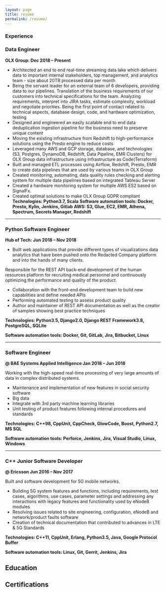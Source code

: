 ```yaml
---
layout: page
title: resume
permalink: /resume/
---
```

### Experience
### Data Engineer 
**OLX Group: Dec 2018 – Present**
* Architected an end to end real-time streaming data lake which delivers data to important internal stakeholders, top management, and analytics team - size about 20TB processed data per month
* Being the servant leader for an external team of 6 developers, providing data to our pipelines. Translation of the business requirements of our customers into technical specifications for the team. Analyzing requirements, interpret into JIRA tasks, estimate complexity, workload and negotiate priorities. Being the first point of contact related to technical aspects, database design, code, and hardware optimization, testing
* Designed and engineered an easily scalable end to end data deduplication ingestion pipeline for the business need to preserve unique content
* Moving the existing infrastructure from Redshift to high-performance solutions using the Presto engine to reduce costs
* Leveraged many AWS and GCP storage, database, and technologies (S3, Postgres, DynamoDB, Redshift, Data Pipeline, EMR Clusters) for OLX Group data infrastructure using Infrastructure as Code(Terraform)
* Built and managed ETL processes using Airflow, Redshift, Presto, EMR to create data pipelines that are used by various teams in OLX Group
* Created monitoring, automating, data quality rules checking and alerting system for multiple data pipelines based on integrated Tableau Server
* Created a hardware monitoring system for multiple AWS ES2 based on SignalFx.
* Created optimal solutions to make OLX Group GDPR compliant
**Technologies: Python3.7, Scala**
**Software automation tools: Docker, Presto, Kylin, Jenkins, Gitlab**
**AWS: S3, Glue, EC2, EMR, Athena, Spectrum, Secrets Manager, Redshift**

-----
### Python Software Engineer
**Hub of Tech: Jun 2018 – Nov 2018**

* Built web applications that provide different types of visualizations data analytics that have been pushed onto the Redacted Company platform and into the hands of many clients.

Responsible for the REST API back-end development of the human resources platform for recruiting medical personnel and continuously optimizing the performance and quality of the product.
* Collaboration with the front-end development team to build new capabilities and define needed APIs
* Performing automated testing to assess product quality
* Author and maintainer of REST API documentation as well as the creator of samples showing best practice techniques

**Technologies: Python3.5, Django2.0, Django REST Framework3.8, PostgreSQL, SQLite**

**Software automation tools: Docker, Git, GitLab, Jira, Bitbucket, Linux**

------
### Software Engineer
**@ BAE Systems Applied Intelligence Jan 2018 – Jun 2018**

Working with the high-speed real-time processing of very large amounts of data in complex distributed systems.
* Maintenance and implementation of new features in social security software
* Big data
* Integrate with 3rd party machine learning libraries
* Unit testing of product features following internal procedures and standards

**Technologies: C++98, CppUnit, CppCheck, GlowCode, Boost, Python2.7, MS SQL**

**Software automation tools: Perforce, Jenkins, Jira, Visual Studio, Linux, Windows**

------
### C++ Junior Software Developer
**@ Ericsson  Jun 2016 – Nov 2017**

Built and software development for 5G mobile networks.
* Building 5G system features and functions, including requirements, test cases, algorithms, use cases, parameter settings and addressing any interactions with legacy features and functionality used by eNodeB modules
* Resolving issues related to site engineering, configuration, eNodeB and network/product faults software
* Creation of technical documentation that contributed to advances in LTE & 5G Standards

**Technologies: C++11, CppUnit, Erlang, Python3.5, Java, Google Protocol Buffer**

**Software automation tools: Linux, Git, Gerrit, Jenkins, Jira**

## Education


## Certifications



